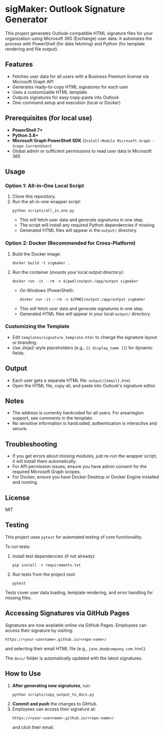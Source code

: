 # sigMaker: Outlook Signature Generator

This project generates Outlook-compatible HTML signature files for your organization using Microsoft 365 (Exchange) user data. It automates the process with PowerShell (for data fetching) and Python (for template rendering and file output).

## Features
- Fetches user data for all users with a Business Premium license via Microsoft Graph API
- Generates ready-to-copy HTML signatures for each user
- Uses a customizable HTML template
- Outputs signatures for easy copy-paste into Outlook
- One-command setup and execution (local or Docker)

## Prerequisites (for local use)
- **PowerShell 7+**
- **Python 3.8+**
- **Microsoft Graph PowerShell SDK** (`Install-Module Microsoft.Graph -Scope CurrentUser`)
- Global admin or sufficient permissions to read user data in Microsoft 365

## Usage

### Option 1: All-in-One Local Script
1. Clone this repository.
2. Run the all-in-one wrapper script:
   ```
   python scripts/all_in_one.py
   ```
   - This will fetch user data and generate signatures in one step.
   - The script will install any required Python dependencies if missing.
   - Generated HTML files will appear in the `output/` directory.

### Option 2: Docker (Recommended for Cross-Platform)
1. Build the Docker image:
   ```
   docker build -t sigmaker .
   ```
2. Run the container (mounts your local output directory):
   ```
   docker run -it --rm -v $(pwd)/output:/app/output sigmaker
   ```
   - On Windows (PowerShell):
     ```
     docker run -it --rm -v ${PWD}/output:/app/output sigmaker
     ```
   - This will fetch user data and generate signatures in one step.
   - Generated HTML files will appear in your local `output/` directory.

### Customizing the Template
- Edit `templates/signature_template.html` to change the signature layout or branding.
- Use Jinja2-style placeholders (e.g., `{{ display_name }}`) for dynamic fields.

## Output
- Each user gets a separate HTML file: `output/{email}.html`
- Open the HTML file, copy all, and paste into Outlook's signature editor.

## Notes
- The address is currently hardcoded for all users. For area/region support, see comments in the template.
- No sensitive information is hardcoded; authentication is interactive and secure.

## Troubleshooting
- If you get errors about missing modules, just re-run the wrapper script; it will install them automatically.
- For API permission issues, ensure you have admin consent for the required Microsoft Graph scopes.
- For Docker, ensure you have Docker Desktop or Docker Engine installed and running.

## License
MIT

## Testing

This project uses `pytest` for automated testing of core functionality.

To run tests:

1. Install test dependencies (if not already):
   ```
   pip install -r requirements.txt
   ```
2. Run tests from the project root:
   ```
   pytest
   ```

Tests cover user data loading, template rendering, and error handling for missing files.

## Accessing Signatures via GitHub Pages

Signatures are now available online via GitHub Pages. Employees can access their signature by visiting:

    https://<your-username>.github.io/<repo-name>/

and selecting their email HTML file (e.g., `jane.doe@company.com.html`).

The `docs/` folder is automatically updated with the latest signatures.

## How to Use

1. **After generating new signatures**, run:
   ```
   python scripts/copy_output_to_docs.py
   ```
2. **Commit and push** the changes to GitHub.
3. Employees can access their signature at:
   ```
   https://<your-username>.github.io/<repo-name>/
   ```
   and click their email. 